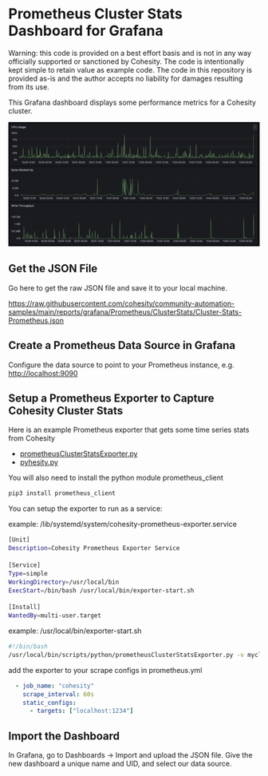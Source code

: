 # Prometheus Cluster Stats Dashboard for Grafana

Warning: this code is provided on a best effort basis and is not in any way officially supported or sanctioned by Cohesity. The code is intentionally kept simple to retain value as example code. The code in this repository is provided as-is and the author accepts no liability for damages resulting from its use.

This Grafana dashboard displays some performance metrics for a Cohesity cluster.

![dashboard](../../../../images/ClusterStats.png)

## Get the JSON File

Go here to get the raw JSON file and save it to your local machine.

<https://raw.githubusercontent.com/cohesity/community-automation-samples/main/reports/grafana/Prometheus/ClusterStats/Cluster-Stats-Prometheus.json>

## Create a Prometheus Data Source in Grafana

Configure the data source to point to your Prometheus instance, e.g. <http://localhost:9090>

## Setup a Prometheus Exporter to Capture Cohesity Cluster Stats

Here is an example Prometheus exporter that gets some time series stats from Cohesity

* [prometheusClusterStatsExporter.py](https://raw.githubusercontent.com/cohesity/community-automation-samples/main/reports/grafana/Prometheus/ClusterStats/prometheusClusterStatsExporter.py)
* [pyhesity.py](https://raw.githubusercontent.com/cohesity/community-automation-samples/main/python/pyhesity.py)

You will also need to install the python module prometheus_client

```bash
pip3 install prometheus_client
```

You can setup the exporter to run as a service:

example: /lib/systemd/system/cohesity-prometheus-exporter.service

```bash
[Unit]
Description=Cohesity Prometheus Exporter Service

[Service]
Type=simple
WorkingDirectory=/usr/local/bin
ExecStart=/bin/bash /usr/local/bin/exporter-start.sh

[Install]
WantedBy=multi-user.target
```

example: /usr/local/bin/exporter-start.sh

```bash
#!/bin/bash
/usr/local/bin/scripts/python/prometheusClusterStatsExporter.py -v mycluster -u myuser 
```

add the exporter to your scrape configs in prometheus.yml

```yaml
  - job_name: "cohesity"
    scrape_interval: 60s
    static_configs:
      - targets: ["localhost:1234"]
```

## Import the Dashboard

In Grafana, go to Dashboards -> Import and upload the JSON file. Give the new dashboard a unique name and UID, and select our data source.
